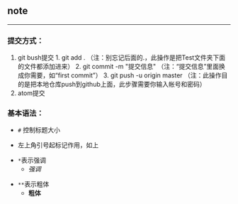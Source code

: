 ## note
---
### 提交方式：
  1. git bush提交
    1. git add . （注：别忘记后面的.，此操作是把Test文件夹下面的文件都添加进来）
    2. git commit  -m  "提交信息"  （注：“提交信息”里面换成你需要，如“first commit”）
    3. git push -u origin master   （注：此操作目的是把本地仓库push到github上面，此步骤需要你输入帐号和密码）
  2. atom提交

### 基本语法：
* `#` 控制标题大小
+ 左上角引号起标记作用，如上
- `*`表示强调
    - *强调*
* `**`表示粗体
    - **粗体**
